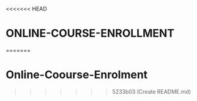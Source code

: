<<<<<<< HEAD
# ONLINE-COURSE-ENROLLMENT
=======
# Online-Coourse-Enrolment
>>>>>>> 5233b03 (Create README.md)
